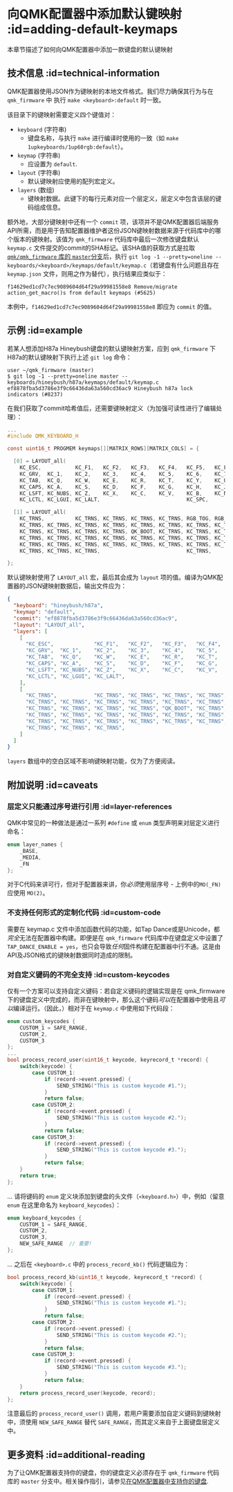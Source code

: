 # 向QMK配置器中添加默认键映射 :id=adding-default-keymaps

<!---
  original document: 0.15.12:docs/configurator_default_keymaps.md
  git diff 0.15.12 HEAD -- docs/configurator_default_keymaps.md | cat
-->

本章节描述了如何向QMK配置器中添加一款键盘的默认键映射


## 技术信息 :id=technical-information

QMK配置器使用JSON作为键映射的本地文件格式。我们尽力确保其行为与在 `qmk_firmware` 中 执行 `make <keyboard>:default` 时一致。

该目录下的键映射需要定义四个键值对：

* `keyboard` (字符串)
  * 键盘名称，与执行 `make` 进行编译时使用的一致（如 `make 1upkeyboards/1up60rgb:default`）。
* `keymap` (字符串)
  * 应设置为 `default`.
* `layout` (字符串)
  * 默认键映射应使用的配列宏定义。
* `layers` (数组)
  * 键映射数据。此键下的每行元素对应一个层定义，层定义中包含该层的键码组成信息。

额外地，大部分键映射中还有一个 `commit` 项，该项并不是QMK配置器后端服务API所需，而是用于告知配置器维护者这份JSON键映射数据来源于代码库中的哪个版本的键映射。该值为 `qmk_firmware` 代码库中最后一次修改键盘默认 `keymap.c` 文件提交的commit的SHA标记。该SHA值的获取方式是拉取[`qmk/qmk_firmware` 库的 `master`分支](https://github.com/qmk/qmk_firmware/tree/master/)后，执行 `git log -1 --pretty=oneline -- keyboards/<keyboard>/keymaps/default/keymap.c`（若键盘有什么问题且存在 `keymap.json` 文件，则用之作为替代），执行结果应类似于：

```
f14629ed1cd7c7ec9089604d64f29a99981558e8 Remove/migrate action_get_macro()s from default keymaps (#5625)
```

本例中，`f14629ed1cd7c7ec9089604d64f29a99981558e8` 即应为 `commit` 的值。


## 示例 :id=example

若某人想添加H87a Hineybush键盘的默认键映射方案，应到 `qmk_firmware` 下H87a的默认键映射下执行上述 `git log` 命令：

```
user ~/qmk_firmware (master)
$ git log -1 --pretty=oneline master -- keyboards/hineybush/h87a/keymaps/default/keymap.c
ef8878fba5d3786e3f9c66436da63a560cd36ac9 Hineybush h87a lock indicators (#8237)
```

在我们获取了commit哈希值后，还需要键映射定义（为加强可读性进行了编辑处理）：

```c
...
#include QMK_KEYBOARD_H

const uint16_t PROGMEM keymaps[][MATRIX_ROWS][MATRIX_COLS] = {

  [0] = LAYOUT_all(
    KC_ESC,           KC_F1,   KC_F2,   KC_F3,   KC_F4,   KC_F5,   KC_F6,   KC_F7,   KC_F8,   KC_F9,   KC_F10,  KC_F11,  KC_F12,              KC_PSCR, KC_SCRL, KC_PAUS,
    KC_GRV,  KC_1,    KC_2,    KC_3,    KC_4,    KC_5,    KC_6,    KC_7,    KC_8,    KC_9,    KC_0,    KC_MINS, KC_EQL,  KC_BSPC, KC_BSPC,    KC_INS,  KC_HOME, KC_PGUP,
    KC_TAB,  KC_Q,    KC_W,    KC_E,    KC_R,    KC_T,    KC_Y,    KC_U,    KC_I,    KC_O,    KC_P,    KC_LBRC, KC_RBRC, KC_BSLS,             KC_DEL,  KC_END,  KC_PGDN,
    KC_CAPS, KC_A,    KC_S,    KC_D,    KC_F,    KC_G,    KC_H,    KC_J,    KC_K,    KC_L,    KC_SCLN, KC_QUOT, KC_NUHS, KC_ENT,
    KC_LSFT, KC_NUBS, KC_Z,    KC_X,    KC_C,    KC_V,    KC_B,    KC_N,    KC_M,    KC_COMM, KC_DOT,  KC_SLSH, KC_RSFT, KC_TRNS,                      KC_UP,
    KC_LCTL, KC_LGUI, KC_LALT,                            KC_SPC,                             KC_RALT, MO(1),   KC_RGUI, KC_RCTL,             KC_LEFT, KC_DOWN, KC_RGHT),

  [1] = LAYOUT_all(
    KC_TRNS,          KC_TRNS, KC_TRNS, KC_TRNS, KC_TRNS, RGB_TOG, RGB_MOD, RGB_HUD, RGB_HUI, RGB_SAD, RGB_SAI, RGB_VAD, RGB_VAI,             BL_TOGG, BL_DEC,  BL_INC,
    KC_TRNS, KC_TRNS, KC_TRNS, KC_TRNS, KC_TRNS, KC_TRNS, KC_TRNS, KC_TRNS, KC_TRNS, KC_TRNS, KC_TRNS, KC_TRNS, KC_TRNS, KC_TRNS, KC_TRNS,    KC_TRNS, KC_TRNS, KC_VOLU,
    KC_TRNS, KC_TRNS, KC_TRNS, KC_TRNS, QK_BOOT, KC_TRNS, KC_TRNS, KC_TRNS, KC_TRNS, KC_TRNS, KC_TRNS, KC_TRNS, KC_TRNS, KC_TRNS,             KC_MPLY, KC_MNXT, KC_VOLD,
    KC_TRNS, KC_TRNS, KC_TRNS, KC_TRNS, KC_TRNS, KC_TRNS, KC_TRNS, KC_TRNS, KC_TRNS, KC_TRNS, KC_TRNS, KC_TRNS, KC_TRNS, KC_TRNS,
    KC_TRNS, KC_TRNS, KC_TRNS, KC_TRNS, KC_TRNS, KC_TRNS, KC_TRNS, KC_TRNS, KC_TRNS, KC_TRNS, KC_TRNS, KC_TRNS, KC_TRNS, KC_TRNS,                      KC_TRNS,
    KC_TRNS, KC_TRNS, KC_TRNS,                            KC_TRNS,                            KC_TRNS, KC_TRNS, KC_TRNS, KC_TRNS,             KC_TRNS, KC_TRNS, KC_TRNS),

};
```

默认键映射使用了 `LAYOUT_all` 宏，最后其会成为 `layout` 项的值。编译为QMK配置器的JSON键映射数据后，输出文件应为：

```json
{
  "keyboard": "hineybush/h87a",
  "keymap": "default",
  "commit": "ef8878fba5d3786e3f9c66436da63a560cd36ac9",
  "layout": "LAYOUT_all",
  "layers": [
    [
      "KC_ESC",             "KC_F1",   "KC_F2",   "KC_F3",   "KC_F4",   "KC_F5",   "KC_F6",   "KC_F7",   "KC_F8",   "KC_F9",   "KC_F10",  "KC_F11",  "KC_F12",                "KC_PSCR", "KC_SCRL", "KC_PAUS",
      "KC_GRV",  "KC_1",    "KC_2",    "KC_3",    "KC_4",    "KC_5",    "KC_6",    "KC_7",    "KC_8",    "KC_9",    "KC_0",    "KC_MINS", "KC_EQL",  "KC_BSPC", "KC_BSPC",    "KC_INS",  "KC_HOME", "KC_PGUP",
      "KC_TAB",  "KC_Q",    "KC_W",    "KC_E",    "KC_R",    "KC_T",    "KC_Y",    "KC_U",    "KC_I",    "KC_O",    "KC_P",    "KC_LBRC", "KC_RBRC", "KC_BSLS",               "KC_DEL",  "KC_END",  "KC_PGDN",
      "KC_CAPS", "KC_A",    "KC_S",    "KC_D",    "KC_F",    "KC_G",    "KC_H",    "KC_J",    "KC_K",    "KC_L",    "KC_SCLN", "KC_QUOT", "KC_NUHS", "KC_ENT",
      "KC_LSFT", "KC_NUBS", "KC_Z",    "KC_X",    "KC_C",    "KC_V",    "KC_B",    "KC_N",    "KC_M",    "KC_COMM", "KC_DOT",  "KC_SLSH", "KC_RSFT", "KC_TRNS",                          "KC_UP",
      "KC_LCTL", "KC_LGUI", "KC_LALT",                                  "KC_SPC",                                   "KC_RALT", "MO(1)",   "KC_RGUI", "KC_RCTL",               "KC_LEFT", "KC_DOWN", "KC_RGHT"
    ],
    [
      "KC_TRNS",            "KC_TRNS", "KC_TRNS", "KC_TRNS", "KC_TRNS", "RGB_TOG", "RGB_MOD", "RGB_HUD", "RGB_HUI", "RGB_SAD", "RGB_SAI", "RGB_VAD", "RGB_VAI",               "BL_TOGG", "BL_DEC",  "BL_INC",
      "KC_TRNS", "KC_TRNS", "KC_TRNS", "KC_TRNS", "KC_TRNS", "KC_TRNS", "KC_TRNS", "KC_TRNS", "KC_TRNS", "KC_TRNS", "KC_TRNS", "KC_TRNS", "KC_TRNS", "KC_TRNS", "KC_TRNS",    "KC_TRNS", "KC_TRNS", "KC_VOLU",
      "KC_TRNS", "KC_TRNS", "KC_TRNS", "KC_TRNS", "QK_BOOT", "KC_TRNS", "KC_TRNS", "KC_TRNS", "KC_TRNS", "KC_TRNS", "KC_TRNS", "KC_TRNS", "KC_TRNS", "KC_TRNS",               "KC_MPLY", "KC_MNXT", "KC_VOLD",
      "KC_TRNS", "KC_TRNS", "KC_TRNS", "KC_TRNS", "KC_TRNS", "KC_TRNS", "KC_TRNS", "KC_TRNS", "KC_TRNS", "KC_TRNS", "KC_TRNS", "KC_TRNS", "KC_TRNS", "KC_TRNS",
      "KC_TRNS", "KC_TRNS", "KC_TRNS", "KC_TRNS", "KC_TRNS", "KC_TRNS", "KC_TRNS", "KC_TRNS", "KC_TRNS", "KC_TRNS", "KC_TRNS", "KC_TRNS", "KC_TRNS", "KC_TRNS",                          "KC_TRNS",
      "KC_TRNS", "KC_TRNS", "KC_TRNS",                                  "KC_TRNS",                                  "KC_TRNS", "KC_TRNS", "KC_TRNS", "KC_TRNS",               "KC_TRNS", "KC_TRNS", "KC_TRNS"
    ]
  ]
}
```

`layers` 数组中的空白区域不影响键映射功能，仅为了方便阅读。


## 附加说明 :id=caveats

### 层定义只能通过序号进行引用 :id=layer-references

QMK中常见的一种做法是通过一系列 `#define` 或 `enum` 类型声明来对层定义进行命名：

```c
enum layer_names {
    _BASE,
    _MEDIA,
    _FN
};
```

对于C代码来讲可行，但对于配置器来讲，你*必须*使用层序号 - 上例中的`MO(_FN)` 应使用 `MO(2)`。

### 不支持任何形式的定制化代码 :id=custom-code

需要在 keymap.c 文件中添加函数代码的功能，如Tap Dance或是Unicode，都*完全*无法在配置器中构建。即便是在 `qmk_firmware` 代码库中在键盘定义中设置了 `TAP_DANCE_ENABLE = yes`，也只会导致*任何*固件构建在配置器中行不通。这是由API及JSON格式的键映射数据同时造成的限制。

### 对自定义键码的不完全支持 :id=custom-keycodes

仅有一个方案可以支持自定义键码：若自定义键码的逻辑实现是在 qmk_firmware 下的键盘定义中完成的，而非在键映射中，那么这个键码*可以*在配置器中使用且*可以*编译运行。（因此，）相对于在 `keymap.c` 中使用如下代码段：

```c
enum custom_keycodes {
    CUSTOM_1 = SAFE_RANGE,
    CUSTOM_2,
    CUSTOM_3
};
...
bool process_record_user(uint16_t keycode, keyrecord_t *record) {
    switch(keycode) {
        case CUSTOM_1:
            if (record->event.pressed) {
                SEND_STRING("This is custom keycode #1.");
            }
            return false;
        case CUSTOM_2:
            if (record->event.pressed) {
                SEND_STRING("This is custom keycode #2.");
            }
            return false;
        case CUSTOM_3:
            if (record->event.pressed) {
                SEND_STRING("This is custom keycode #3.");
            }
            return false;
    }
    return true;
};
```

... 请将键码的 `enum` 定义块添加到键盘的头文件（`<keyboard.h>`）中，例如（留意 `enum` 在这里命名为 `keyboard_keycodes`）：

```c
enum keyboard_keycodes {
    CUSTOM_1 = SAFE_RANGE,
    CUSTOM_2,
    CUSTOM_3,
    NEW_SAFE_RANGE  // 重要!
};
```

... 之后在 `<keyboard>.c` 中的 `process_record_kb()` 代码逻辑应为：

```c
bool process_record_kb(uint16_t keycode, keyrecord_t *record) {
    switch(keycode) {
        case CUSTOM_1:
            if (record->event.pressed) {
                SEND_STRING("This is custom keycode #1.");
            }
            return false;
        case CUSTOM_2:
            if (record->event.pressed) {
                SEND_STRING("This is custom keycode #2.");
            }
            return false;
        case CUSTOM_3:
            if (record->event.pressed) {
                SEND_STRING("This is custom keycode #3.");
            }
            return false;
    }
    return process_record_user(keycode, record);
};
```

注意最后的 `process_record_user()` 调用，若用户需要添加自定义键码到键映射中，须使用 `NEW_SAFE_RANGE` 替代 `SAFE_RANGE`，而其定义来自于上面键盘层定义中。


## 更多资料 :id=additional-reading

为了让QMK配置器支持你的键盘，你的键盘定义必须存在于 `qmk_firmware` 代码库的 `master` 分支中。相关操作指引，请参见[在QMK配置器中支持你的键盘](zh-cn/reference_configurator_support).
